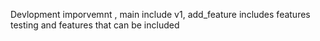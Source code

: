 Devlopment imporvemnt ,
main include v1,
add_feature includes features testing and features that can be included
